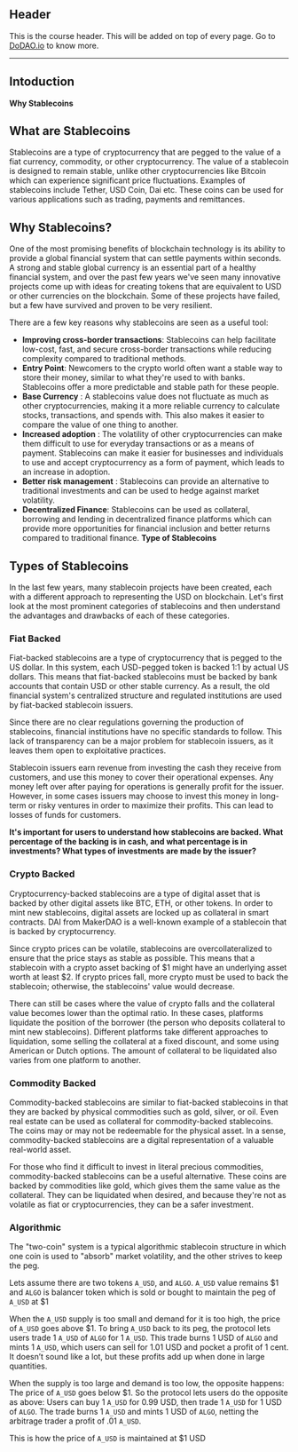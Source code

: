 ## Header
This is the course header. This will be added on top of every page. Go to [DoDAO.io](https://www.dodao.io) to know more.

 ---
 
 ## Intoduction
 
 **Why Stablecoins**        
## What are Stablecoins
Stablecoins are a type of cryptocurrency that are pegged to the value of a fiat currency, commodity, or other cryptocurrency. The value of a stablecoin is designed to remain stable, unlike other cryptocurrencies like Bitcoin which can experience significant price fluctuations. Examples of stablecoins include Tether, USD Coin, Dai etc. These coins can be used for various applications such as trading, payments and remittances.

## Why Stablecoins?
One of the most promising benefits of blockchain technology is its ability to provide a global financial  system that can settle payments within seconds. A strong and stable global currency is an essential part  of a healthy financial system, and over the past few years we've seen many innovative projects come up with  ideas for creating tokens that are equivalent to USD or other currencies on the blockchain. Some of these projects  have failed, but a few have survived and proven to be very resilient.


There are a few key reasons why stablecoins are seen as a useful tool:
- **Improving cross-border transactions**: Stablecoins can help facilitate low-cost, fast, and secure cross-border transactions while reducing complexity compared to traditional methods.
- **Entry Point**: Newcomers to the crypto world often want a stable way to store their money, similar to what  they're used to with banks. Stablecoins offer a more predictable and stable path for these people.
- **Base Currency** : A stablecoins value does not fluctuate as much as other cryptocurrencies, making it a more reliable currency to calculate stocks, transactions, and spends with. This also makes it easier to compare the value of one thing to another.
- **Increased adoption** : The volatility of other cryptocurrencies can make them difficult to use for everyday transactions or as a means of payment. Stablecoins can make it easier for businesses and individuals to use and accept cryptocurrency as a form of payment, which leads to an increase in adoption.
- **Better risk management** : Stablecoins can provide an alternative to traditional investments  and can be used to hedge against market volatility.
- **Decentralized Finance**: Stablecoins can be used as collateral, borrowing and lending in decentralized  finance platforms which can provide more opportunities for financial inclusion and better returns compared  to traditional finance. 
 **Type of Stablecoins**        
## Types of Stablecoins
In the last few years, many stablecoin projects have been created, each with a different approach to representing the USD on blockchain. Let's first look at the most prominent categories of stablecoins and then understand the advantages and drawbacks of each of these categories.

### Fiat Backed
Fiat-backed stablecoins are a type of cryptocurrency that is pegged to the US dollar. In this system, each USD-pegged token is backed 1:1 by actual US dollars. This means that fiat-backed stablecoins must be backed by bank accounts that contain USD or other stable currency. As a result, the old financial system's centralized structure and regulated institutions are used by fiat-backed stablecoin issuers.

Since there are no clear regulations governing the production of stablecoins, financial institutions have no specific standards to follow. This lack of transparency can be a major problem for stablecoin issuers, as it leaves them open to exploitative practices.

Stablecoin issuers earn revenue from investing the cash they receive from customers, and use this money to cover their operational expenses. Any money left over after paying for operations is generally profit for the issuer. However, in some cases issuers may choose to invest this money in long-term or risky ventures in order to maximize their profits. This can lead to losses of funds for customers.

**It's important for users to understand how stablecoins are backed. What percentage of the backing is in cash, and what percentage is in investments? What types of investments are made by the issuer?**

### Crypto Backed
Cryptocurrency-backed stablecoins are a type of digital asset that is backed by other digital assets like BTC, ETH, or other tokens. In order to mint new stablecoins, digital assets are locked up as collateral in smart contracts. DAI from MakerDAO is a well-known example of a stablecoin that is backed by cryptocurrency.

Since crypto prices can be volatile, stablecoins are overcollateralized to ensure that the price stays as stable as possible. This means that a stablecoin with a crypto asset backing of $1 might have an underlying asset worth at least $2. If crypto prices fall, more crypto must be used to back the stablecoin; otherwise, the stablecoins' value would decrease.

There can still be cases where the value of crypto falls and the collateral value becomes lower than the optimal ratio. In these cases, platforms liquidate the position of the borrower (the person who deposits collateral to mint new stablecoins). Different platforms take different approaches to liquidation, some selling the collateral at a fixed discount, and some using American or Dutch options. The amount of collateral to be liquidated also varies from one platform to another.

### Commodity Backed
Commodity-backed stablecoins are similar to fiat-backed stablecoins in that they are backed by physical commodities such as gold, silver, or oil. Even real estate can be used as collateral for commodity-backed stablecoins. The coins may or may not be redeemable for the physical asset. In a sense, commodity-backed stablecoins are a digital representation of a valuable real-world asset.

For those who find it difficult to invest in literal precious commodities, commodity-backed stablecoins can be a useful alternative. These coins are backed by commodities like gold, which gives them the same value as the collateral. They can be liquidated when desired, and because they're not as volatile as fiat or cryptocurrencies, they can be a safer investment.

### Algorithmic
The "two-coin" system is a typical algorithmic stablecoin structure in which one coin is used to "absorb" market volatility, and the other strives to keep the peg. 

Lets assume there are two tokens `A_USD`, and `ALGO`. `A_USD` value remains $1 and `ALGO` is balancer token which is sold or bought to maintain the peg of  `A_USD` at $1

When the `A_USD` supply is too small and demand for it is too high, the price of `A_USD` goes above $1. To bring `A_USD` back to its peg, the protocol lets users trade 1 `A_USD` of `ALGO` for 1 `A_USD`. This trade burns 1 USD of `ALGO` and mints 1 `A_USD`, which users can sell for 1.01 USD and pocket a profit of 1 cent. It doesn’t sound like a lot, but these profits add up when done in large quantities.

When the supply is too large and demand is too low, the opposite happens: The price of `A_USD` goes below $1. So the protocol lets users do the opposite as above: Users can buy 1 `A_USD` for 0.99 USD, then trade 1 `A_USD` for 1 USD of `ALGO`. The trade burns 1 `A_USD` and mints 1 USD of `ALGO`, netting the arbitrage trader a profit of .01 `A_USD`.

This is how the price of `A_USD` is maintained at $1 USD 
 
